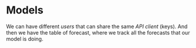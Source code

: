 # Models

We can have different *users* that can share the same *API client* (keys).
And then we have the table of forecast, where we track all the forecasts that our model is doing.
